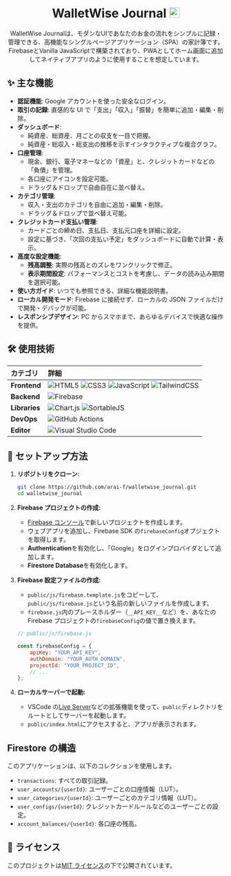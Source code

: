 <h1 align="center">WalletWise Journal <img src="./public/favicon/favicon.ico" alt="InOculus logo" width="24"/></h1>

<p align="center">
WalletWise Journalは、モダンなUIであなたのお金の流れをシンプルに記録・管理できる、高機能なシングルページアプリケーション（SPA）の家計簿です。FirebaseとVanilla JavaScriptで構築されており、PWAとしてホーム画面に追加してネイティブアプリのように使用することを想定しています。
</p>

## ✨ 主な機能

- **認証機能**: Google アカウントを使った安全なログイン。
- **取引の記録**: 直感的な UI で「支出」「収入」「振替」を簡単に追加・編集・削除。
- **ダッシュボード**:
  - 純資産、総資産、月ごとの収支を一目で把握。
  - 純資産・総収入・総支出の推移を示すインタラクティブな複合グラフ。
- **口座管理**:
  - 現金、銀行、電子マネーなどの「資産」と、クレジットカードなどの「負債」を管理。
  - 各口座にアイコンを設定可能。
  - ドラッグ＆ドロップで自由自在に並べ替え。
- **カテゴリ管理**:
  - 収入・支出のカテゴリを自由に追加・編集・削除。
  - ドラッグ＆ドロップで並べ替え可能。
- **クレジットカード支払い管理**:
  - カードごとの締め日、支払日、支払元口座を詳細に設定。
  - 設定に基づき、「次回の支払い予定」をダッシュボードに自動で計算・表示。
- **高度な設定機能**:
  - **残高調整**: 実際の残高とのズレをワンクリックで修正。
  - **表示期間設定**: パフォーマンスとコストを考慮し、データの読み込み期間を選択可能。
- **使い方ガイド**: いつでも参照できる、詳細な機能説明書。
- **ローカル開発モード**: Firebase に接続せず、ローカルの JSON ファイルだけで開発・デバッグが可能。
- **レスポンシブデザイン**: PC からスマホまで、あらゆるデバイスで快適な操作を提供。

## 🛠️ 使用技術

| カテゴリ      | 詳細                                                                                                                                                                                                                                                                                                                                                                                                                                                                       |
| :------------ | :------------------------------------------------------------------------------------------------------------------------------------------------------------------------------------------------------------------------------------------------------------------------------------------------------------------------------------------------------------------------------------------------------------------------------------------------------------------------- |
| **Frontend**  | ![HTML5](https://img.shields.io/badge/html5-%23E34F26.svg?style=for-the-badge&logo=html5&logoColor=white) ![CSS3](https://img.shields.io/badge/css3-%231572B6.svg?style=for-the-badge&logo=css3&logoColor=white) ![JavaScript](https://img.shields.io/badge/javascript-%23323330.svg?style=for-the-badge&logo=javascript&logoColor=%23F7DF1E) ![TailwindCSS](https://img.shields.io/badge/tailwindcss-%2338B2AC.svg?style=for-the-badge&logo=tailwind-css&logoColor=white) |
| **Backend**   | ![Firebase](https://img.shields.io/badge/firebase-%23039BE5.svg?style=for-the-badge&logo=firebase&logoColor=white)                                                                                                                                                                                                                                                                                                                                                         |
| **Libraries** | ![Chart.js](https://img.shields.io/badge/chart.js-F5788D.svg?style=for-the-badge&logo=chart.js&logoColor=white) ![SortableJS](https://img.shields.io/badge/SortableJS-3068b2.svg?style=for-the-badge&logo=javascript&logoColor=white)                                                                                                                                                                                                                                      |
| **DevOps**    | ![GitHub Actions](https://img.shields.io/badge/github%20actions-%232671E5.svg?style=for-the-badge&logo=githubactions&logoColor=white)                                                                                                                                                                                                                                                                                                                                      |
| **Editor**    | ![Visual Studio Code](https://img.shields.io/badge/Visual%20Studio%20Code-0078d7.svg?style=for-the-badge&logo=visual-studio-code&logoColor=white)                                                                                                                                                                                                                                                                                                                          |

## 🚀 セットアップ方法

1.  **リポジトリをクローン:**

    ```bash
    git clone https://github.com/arai-f/walletwise_journal.git
    cd walletwise_journal
    ```

2.  **Firebase プロジェクトの作成:**

    - [Firebase コンソール](https://console.firebase.google.com/)で新しいプロジェクトを作成します。
    - ウェブアプリを追加し、Firebase SDK の`firebaseConfig`オブジェクトを取得します。
    - **Authentication**を有効化し、「Google」をログインプロバイダとして追加します。
    - **Firestore Database**を有効化します。

3.  **Firebase 設定ファイルの作成:**

    - `public/js/firebase.template.js`をコピーして、`public/js/firebase.js`という名前の新しいファイルを作成します。
    - `firebase.js`内のプレースホルダー（`__API_KEY__`など）を、あなたの Firebase プロジェクトの`firebaseConfig`の値で置き換えます。

    <!-- end list -->

    ```javascript
    // public/js/firebase.js

    const firebaseConfig = {
    	apiKey: "YOUR_API_KEY",
    	authDomain: "YOUR_AUTH_DOMAIN",
    	projectId: "YOUR_PROJECT_ID",
    	// ...
    };
    ```

4.  **ローカルサーバーで起動:**

    - VSCode の[Live Server](https://marketplace.visualstudio.com/items?itemName=ritwickdey.LiveServer)などの拡張機能を使って、`public`ディレクトリをルートとしてサーバーを起動します。
    - `public/index.html`にアクセスすると、アプリが表示されます。

## Firestore の構造

このアプリケーションは、以下のコレクションを使用します。

- `transactions`: すべての取引記録。
- `user_accounts/{userId}`: ユーザーごとの口座情報（LUT）。
- `user_categories/{userId}`: ユーザーごとのカテゴリ情報（LUT）。
- `user_configs/{userId}`: クレジットカードルールなどのユーザーごとの設定。
- `account_balances/{userId}`: 各口座の残高。

## 📄 ライセンス

このプロジェクトは[MIT ライセンス](https://opensource.org/licenses/MIT)の下で公開されています。
